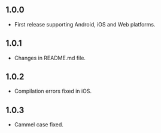## 1.0.0

* First release supporting Android, iOS and Web platforms.

## 1.0.1

* Changes in README.md file.


## 1.0.2

* Compilation errors fixed in iOS.

## 1.0.3

* Cammel case fixed.